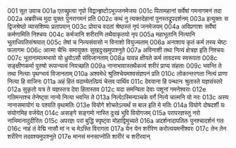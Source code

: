 001	सूत उवाच
001a	एतच्छ्रुत्वा नृपो विद्वान्हृष्टोऽभूज्जनमेजयः
001c	पितामहानां सर्वेषां गमनागमनं तदा
002a	अब्रवीच्च मुदा युक्तः पुनरागमनं प्रति
002c	कथं नु त्यक्तदेहानां पुनस्तद्रूपदर्शनम्
003a	इत्युक्तः स द्विजश्रेष्ठो व्यासशिष्यः प्रतापवान्
003c	प्रोवाच वदतां श्रेष्ठस्तं नृपं जनमेजयम्
004a	अविप्रणाशः सर्वेषां कर्मणामिति निश्चयः
004c	कर्मजानि शरीराणि तथैवाकृतयो नृप
005a	महाभूतानि नित्यानि भूताधिपतिसंश्रयात्
005c	तेषां च नित्यसंवासो न विनाशो वियुज्यताम्
006a	अनाशाय कृतं कर्म तस्य चेष्टः फलागमः
006c	आत्मा चैभिः समायुक्तः सुखदुःखमुपाश्नुते
007a	अविनाशी तथा नित्यं क्षेत्रज्ञ इति निश्चयः
007c	भूतानामात्मभावो यो ध्रुवोऽसौ संविजानताम्
008a	यावन्न क्षीयते कर्म तावदस्य स्वरूपता
008c	सङ्क्षीणकर्मा पुरुषो रूपान्यत्वं नियच्छति
009a	नानाभावास्तथैकत्वं शरीरं प्राप्य संहताः
009c	भवन्ति ते तथा नित्याः पृथग्भावं विजानताम्
010a	अश्वमेधे श्रुतिश्चेयमश्वसंज्ञपनं प्रति
010c	लोकान्तरगता नित्यं प्राणा नित्या हि वाजिनः
011a	अहं हितं वदाम्येतत्प्रियं चेत्तव पार्थिव
011c	देवयाना हि पन्थानः श्रुतास्ते यज्ञसंस्तरे
012a	सुकृतो यत्र ते यज्ञस्तत्र देवा हितास्तव
012c	यदा समन्विता देवाः पशूनां गमनेश्वराः
012e	गतिमन्तश्च तेनेष्ट्वा नान्ये नित्या भवन्ति ते
013a	नित्येऽस्मिन्पञ्चके वर्गे नित्ये चात्मनि यो नरः
013c	अस्य नानासमायोगं यः पश्यति वृथामतिः
013e	वियोगे शोचतेऽत्यर्थं स बाल इति मे मतिः
014a	वियोगे दोषदर्शी यः संयोगमिह वर्जयेत्
014c	असङ्गे सङ्गमो नास्ति दुःखं भुवि वियोगजम्
015a	परापरज्ञस्तु नरो नाभिमानादुदीरितः
015c	अपरज्ञः परां बुद्धिं स्पृष्ट्वा मोहाद्विमुच्यते
016a	अदर्शनादापतितः पुनश्चादर्शनं गतः
016c	नाहं तं वेद्मि नासौ मां न च मेऽस्ति विरागता
017a	येन येन शरीरेण करोत्ययमनीश्वरः
017c	तेन तेन शरीरेण तदवश्यमुपाश्नुते
017e	मानसं मनसाप्नोति शारीरं च शरीरवान्
